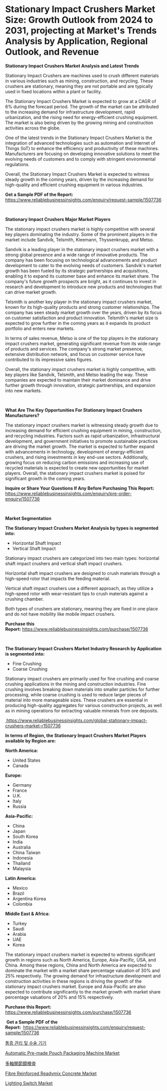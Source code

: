 <p><h1>Stationary Impact Crushers Market Size: Growth Outlook from 2024 to 2031, projecting at Market's Trends Analysis by Application, Regional Outlook, and Revenue</h1></p><p><strong>Stationary Impact Crushers Market Analysis and Latest Trends</strong></p>
<p><p>Stationary Impact Crushers are machines used to crush different materials in various industries such as mining, construction, and recycling. These crushers are stationary, meaning they are not portable and are typically used in fixed locations within a plant or facility.</p><p>The Stationary Impact Crushers Market is expected to grow at a CAGR of 6% during the forecast period. The growth of the market can be attributed to the increasing demand for infrastructure development, rapid urbanization, and the rising need for energy-efficient crushing equipment. The market is also being driven by the growing mining and construction activities across the globe.</p><p>One of the latest trends in the Stationary Impact Crushers Market is the integration of advanced technologies such as automation and Internet of Things (IoT) to enhance the efficiency and productivity of these machines. Manufacturers are focusing on developing innovative solutions to meet the evolving needs of customers and to comply with stringent environmental regulations.</p><p>Overall, the Stationary Impact Crushers Market is expected to witness steady growth in the coming years, driven by the increasing demand for high-quality and efficient crushing equipment in various industries.</p></p>
<p><strong>Get a Sample PDF of the Report:&nbsp;</strong> <a href="https://www.reliablebusinessinsights.com/enquiry/request-sample/1507736">https://www.reliablebusinessinsights.com/enquiry/request-sample/1507736</a></p>
<p>&nbsp;</p>
<p><strong>Stationary Impact Crushers Major Market Players</strong></p>
<p><p>The stationary impact crushers market is highly competitive with several key players dominating the industry. Some of the prominent players in the market include Sandvik, Telsmith, Kleemann, Thyssenkrupp, and Metso.</p><p>Sandvik is a leading player in the stationary impact crushers market with a strong global presence and a wide range of innovative products. The company has been focusing on technological advancements and product development to cater to the evolving needs of customers. Sandvik's market growth has been fueled by its strategic partnerships and acquisitions, enabling it to expand its customer base and enhance its market share. The company's future growth prospects are bright, as it continues to invest in research and development to introduce new products and technologies that can drive market growth.</p><p>Telsmith is another key player in the stationary impact crushers market, known for its high-quality products and strong customer relationships. The company has seen steady market growth over the years, driven by its focus on customer satisfaction and product innovation. Telsmith's market size is expected to grow further in the coming years as it expands its product portfolio and enters new markets.</p><p>In terms of sales revenue, Metso is one of the top players in the stationary impact crushers market, generating significant revenue from its wide range of products and services. The company's strong market presence, extensive distribution network, and focus on customer service have contributed to its impressive sales figures.</p><p>Overall, the stationary impact crushers market is highly competitive, with key players like Sandvik, Telsmith, and Metso leading the way. These companies are expected to maintain their market dominance and drive further growth through innovation, strategic partnerships, and expansion into new markets.</p></p>
<p>&nbsp;</p>
<p><strong>What Are The Key Opportunities For Stationary Impact Crushers Manufacturers?</strong></p>
<p><p>The stationary impact crushers market is witnessing steady growth due to increasing demand for efficient crushing equipment in mining, construction, and recycling industries. Factors such as rapid urbanization, infrastructural development, and government initiatives to promote sustainable practices are driving the market growth. The market is expected to further expand with advancements in technology, development of energy-efficient crushers, and rising investments in key end-use sectors. Additionally, growing focus on reducing carbon emissions and increasing use of recycled materials is expected to create new opportunities for market players. Overall, the stationary impact crushers market is poised for significant growth in the coming years.</p></p>
<p><strong>Inquire or Share Your Questions If Any Before Purchasing This Report:</strong> <a href="https://www.reliablebusinessinsights.com/enquiry/pre-order-enquiry/1507736">https://www.reliablebusinessinsights.com/enquiry/pre-order-enquiry/1507736</a></p>
<p>&nbsp;</p>
<p><strong>Market Segmentation</strong></p>
<p><strong>The Stationary Impact Crushers Market Analysis by types is segmented into:</strong></p>
<p><ul><li>Horizontal Shaft Impact</li><li>Vertical Shaft Impact</li></ul></p>
<p><p>Stationary impact crushers are categorized into two main types: horizontal shaft impact crushers and vertical shaft impact crushers. </p><p>Horizontal shaft impact crushers are designed to crush materials through a high-speed rotor that impacts the feeding material. </p><p>Vertical shaft impact crushers use a different approach, as they utilize a high-speed rotor with wear-resistant tips to crush materials against a crushing chamber. </p><p>Both types of crushers are stationary, meaning they are fixed in one place and do not have mobility like mobile impact crushers.</p></p>
<p><strong>Purchase this Report:&nbsp;</strong><a href="https://www.reliablebusinessinsights.com/purchase/1507736">https://www.reliablebusinessinsights.com/purchase/1507736</a></p>
<p>&nbsp;</p>
<p><strong>The Stationary Impact Crushers Market Industry Research by Application is segmented into:</strong></p>
<p><ul><li>Fine Crushing</li><li>Coarse Crushing</li></ul></p>
<p><p>Stationary impact crushers are primarily used for fine crushing and coarse crushing applications in the mining and construction industries. Fine crushing involves breaking down materials into smaller particles for further processing, while coarse crushing is used to reduce larger pieces of material into more manageable sizes. These crushers are essential in producing high-quality aggregates for various construction projects, as well as in mining operations for extracting valuable minerals from ore deposits.</p></p>
<p><a href="https://www.reliablebusinessinsights.com/global-stationary-impact-crushers-market-r1507736">&nbsp;https://www.reliablebusinessinsights.com/global-stationary-impact-crushers-market-r1507736</a></p>
<p><strong>In terms of Region, the Stationary Impact Crushers Market Players available by Region are:</strong></p>
<p>
    <p> <strong> North America: </strong>
        <ul>
            <li>United States</li>
            <li>Canada</li>
        </ul>
        </p> 
    <p> <strong> Europe: </strong>
        <ul>
            <li>Germany</li>
            <li>France</li>
            <li>U.K.</li>
            <li>Italy</li>
            <li>Russia</li>
        </ul>
        </p> 
    <p> <strong> Asia-Pacific: </strong>
        <ul>
            <li>China</li>
            <li>Japan</li>
            <li>South Korea</li>
            <li>India</li>
            <li>Australia</li>
            <li>China Taiwan</li>
            <li>Indonesia</li>
            <li>Thailand</li>
            <li>Malaysia</li>
        </ul>
        </p> 
    <p> <strong> Latin America: </strong>
        <ul>
            <li>Mexico</li>
            <li>Brazil</li>
            <li>Argentina Korea</li>
            <li>Colombia</li>
        </ul>
        </p> 
    <p> <strong> Middle East & Africa: </strong>
        <ul>
            <li>Turkey</li>
            <li>Saudi</li>
            <li>Arabia</li>
            <li>UAE</li>
            <li>Korea</li>
        </ul>
    </p>
    </p>
<p><p>The stationary impact crushers market is expected to witness significant growth in regions such as North America, Europe, Asia-Pacific, USA, and China. Among these regions, China and North America are expected to dominate the market with a market share percentage valuation of 30% and 25% respectively. The growing demand for infrastructure development and construction activities in these regions is driving the growth of the stationary impact crushers market. Europe and Asia-Pacific are also expected to contribute significantly to the market growth with market share percentage valuations of 20% and 15% respectively.</p></p>
<p><strong>Purchase this Report: </strong><a href="https://www.reliablebusinessinsights.com/purchase/1507736">https://www.reliablebusinessinsights.com/purchase/1507736</a></p>
<p>&nbsp;<strong>Get a Sample PDF of the Report:&nbsp;&nbsp;</strong><a href="https://www.reliablebusinessinsights.com/enquiry/request-sample/1507736">https://www.reliablebusinessinsights.com/enquiry/request-sample/1507736</a></p>
<p><strong></strong></p>
<p><p><a href="https://github.com/ThomasElmes2022/Market-Research-Report-List-1/blob/main/603260883145.md">통증 관리 및 수술 기기</a></p><p><a href="https://github.com/LiamDavis60/Market-Research-Report-List-1/blob/main/automatic-pre-made-pouch-packaging-machine-market.md">Automatic Pre-made Pouch Packaging Machine Market</a></p><p><a href="https://github.com/adcxff01450218/Market-Research-Report-List-2/blob/main/557771293299.md">多軸関節鏡検査</a></p><p><a href="https://github.com/GageWest1962/Market-Research-Report-List-1/blob/main/fibre-reinforced-readymix-concrete-market.md">Fibre Reinforced Readymix Concrete Market</a></p><p><a href="https://issuu.com/reportprime-2/docs/lighting-switch-market-size-2030.pptx">Lighting Switch Market</a></p></p>